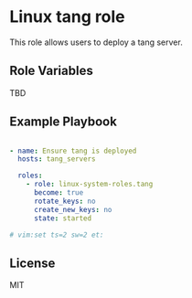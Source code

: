 Linux tang role
=========

This role allows users to deploy a tang server.

Role Variables
--------------

TBD

Example Playbook
----------------

```yaml

- name: Ensure tang is deployed
  hosts: tang_servers

  roles:
    - role: linux-system-roles.tang
      become: true
      rotate_keys: no
      create_new_keys: no
      state: started

# vim:set ts=2 sw=2 et:
```

License
-------

MIT
